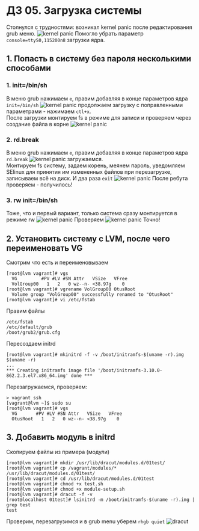 # ДЗ 05. Загрузка системы

Столнулся с трудностями: возникал kernel panic после редактирования grub меню.
![kernel panic](images/kernel-panic.PNG)
Помогло убрать параметр ```console=ttyS0,115200n8``` загрузки ядра.

## 1. Попасть в систему без пароля несколькими способами

### 1. init=/bin/sh
В меню grub нажимаем ```e```, правим добавляя в конце параметров ядра ```init=/bin/sh``` 
![kernel panic](images/init-bin-sh.PNG)
продолжаем загрузку с поправленными параметрами - нажимаем ```ctl+x```.<br>
После загрузки монтируем fs в режиме для записи
и проверяем через создание файла в корне
![kernel panic](images/init-bin-sh-2.PNG)

### 2. rd.break
В меню grub нажимаем ```e```, правим добавляя в конце параметров ядра ```rd.break``` 
![kernel panic](images/rd-break.PNG)
загружаемся. <br>
Монтируем fs систему, задаем корень, меянем пароль, уведомляем SElinux для принятия им измененных файлов при перезагрузке, записываем всё на диск.
И два раза ```exit```
![kernel panic](images/rd-break-2.PNG)
После ребута проверяем - получилось!

### 3. rw init=/bin/sh
Тоже, что и первый вариант, только система сразу монтируется в режиме rw
![kernel panic](images/rw-init-bin-sh.PNG)
Проверяем
![kernel panic](images/rw-init-bin-sh-2.PNG)
Точно!

## 2. Установить систему с LVM, после чего переименовать VG

Смотрим что есть и переименовываем
```
[root@lvm vagrant]# vgs
  VG         #PV #LV #SN Attr   VSize   VFree
  VolGroup00   1   2   0 wz--n- <38.97g    0
[root@lvm vagrant]# vgrename VolGroup00 OtusRoot
  Volume group "VolGroup00" successfully renamed to "OtusRoot"
[root@lvm vagrant]# vi /etc/fstab
```
Правим файлы 
```
/etc/fstab 
/etc/default/grub
/boot/grub2/grub.cfg
```

Пересоздаем initrd
```
[root@lvm vagrant]# mkinitrd -f -v /boot/initramfs-$(uname -r).img $(uname -r)
...
*** Creating initramfs image file '/boot/initramfs-3.10.0-862.2.3.el7.x86_64.img' done ***
```

Перезагружаемся, проверяем: 
```
> vagrant ssh
[vagrant@lvm ~]$ sudo su
[root@lvm vagrant]# vgs
  VG       #PV #LV #SN Attr   VSize   VFree
  OtusRoot   1   2   0 wz--n- <38.97g    0
```

## 3. Добавить модуль в initrd
Скопируем файлы из примера (модули)
```
[root@lvm vagrant]# mkdir /usr/lib/dracut/modules.d/01test/
[root@lvm vagrant]# cp /vagrant/modules/* /usr/lib/dracut/modules.d/01test/
[root@lvm vagrant]# cd /usr/lib/dracut/modules.d/01test
[root@lvm vagrant]# chmod +x test.sh
[root@lvm vagrant]# chmod +x module-setup.sh
[root@lvm vagrant]# dracut -f -v
[root@localhost 01test]# lsinitrd -m /boot/initramfs-$(uname -r).img | grep test
test
```
Проверим, перезагрузимся и в grub menu уберем ```rhgb quiet```
![dracut](images/dracut.PNG)
